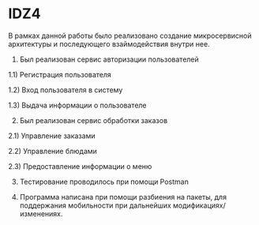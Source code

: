 # IDZ4
В рамках данной работы было реализовано создание микросервисной архитектуры и последующего взаймодействия внутри нее.
1) Был реализован сервис авторизации пользователей

  1.1) Регистрация пользователя
  
  1.2) Вход пользователя в систему
  
  1.3) Выдача информации о пользователе
  
2) Был реализован сервис обработки заказов

  2.1) Управление заказами
  
  2.2) Управление блюдами
  
  2.3) Предоставление информации о меню
  
3) Тестирование проводилось при помощи Postman

4) Программа написана при помощи разбиения на пакеты, для поддержания мобильности при дальнейших модификациях/изменениях. 
